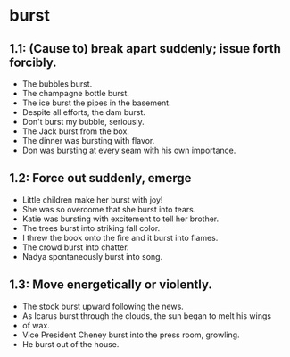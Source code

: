 # burst
## 1.1: (Cause to) break apart suddenly; issue forth forcibly.

  *  The bubbles burst.
  *  The champagne bottle burst.
  *  The ice burst the pipes in the basement.
  *  Despite all efforts, the dam burst.
  *  Don't burst my bubble, seriously.
  *  The Jack burst from the box.
  *  The dinner was bursting with flavor.
  *  Don was bursting at every seam with his own importance.

## 1.2: Force out suddenly, emerge

  *  Little children make her burst with joy!
  *  She was so overcome that she burst into tears.
  *  Katie was bursting with excitement to tell her brother.
  *  The trees burst into striking fall color.
  *  I threw the book onto the fire and it burst into flames.
  *  The crowd burst into chatter.
  *  Nadya spontaneously burst into song.

## 1.3: Move energetically or violently.

  *  The stock burst upward following the news.
  *  As Icarus burst through the clouds, the sun began to melt his wings
  *  of wax.
  *  Vice President Cheney burst into the press room, growling.
  *  He burst out of the house.
